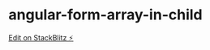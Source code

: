 # angular-form-array-in-child

[Edit on StackBlitz ⚡️](https://stackblitz.com/edit/form-array-in-child-cmvnnj)